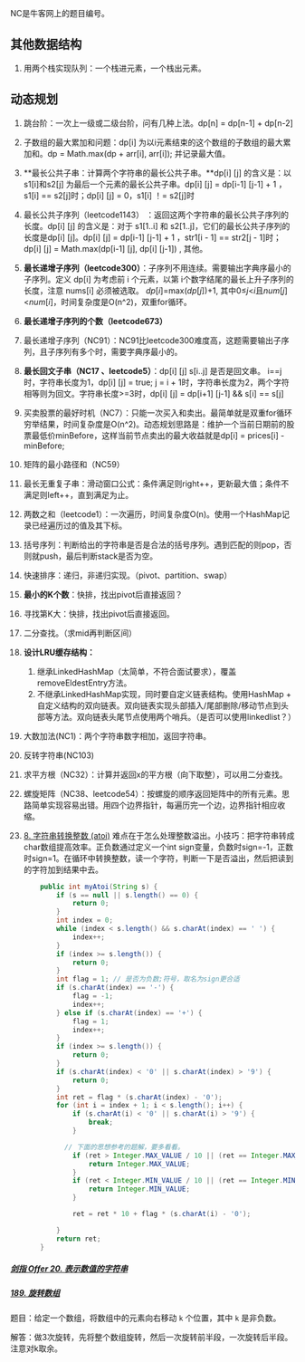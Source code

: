 NC是牛客网上的题目编号。

## 其他数据结构

1. 用两个栈实现队列：一个栈进元素，一个栈出元素。



## 动态规划

1. 跳台阶：一次上一级或二级台阶，问有几种上法。dp[n] = dp[n-1] + dp[n-2]
2. 子数组的最大累加和问题：dp[i] 为以i元素结束的这个数组的子数组的最大累加和。dp = Math.max(dp + arr[i], arr[i]); 并记录最大值。
3. **最长公共子串：计算两个字符串的最长公共子串。**dp[i] [j] 的含义是：以s1[i]和s2[j] 为最后一个元素的最长公共子串。dp[i] [j] = dp[i-1] [j-1] + 1 ，s1[i] == s2[j]时；dp[i] [j] = 0，s1[i] ！= s2[j]时
4. 最长公共子序列（leetcode1143）  ：返回这两个字符串的最长公共子序列的长度。dp[i] [j] 的含义是：对于 s1[1..i] 和 s2[1..j]，它们的最长公共子序列的长度是dp[i] [j]。dp[i] [j] = dp[i-1] [j-1] + 1 ，str1[i - 1] == str2[j - 1]时；dp[i] [j] = Math.max(dp[i-1] [j], dp[i] [j-1]) , 其他。
5. **最长递增子序列（leetcode300）**：子序列不用连续。需要输出字典序最小的子序列。定义 dp[i] 为考虑前 i 个元素，以第 i个数字结尾的最长上升子序列的长度，注意 nums[i] 必须被选取。 *dp*[*i*]=max(*dp*[*j*])+1, 其中0≤*j*<*i*且*num*[*j*]<*num*[*i*]，时间复杂度是O(n^2)，双重for循环。
6. **最长递增子序列的个数（leetcode673）**
7. 最长递增子序列（NC91）：NC91比leetcode300难度高，这题需要输出子序列，且子序列有多个时，需要字典序最小的。
8. **最长回文子串（NC17 、leetcode5）**：dp[i] [j]  s[i..j] 是否是回文串。 i==j时，字符串长度为1，dp[i] [j] = true; j = i + 1时，字符串长度为2，两个字符相等则为回文。字符串长度>=3时，dp[i] [j] = dp[i+1] [j-1]  && s[i] == s[j]
9. 买卖股票的最好时机（NC7）：只能一次买入和卖出。最简单就是双重for循环穷举结果，时间复杂度是O(n^2)。动态规划思路是：维护一个当前日期前的股票最低价minBefore，这样当前节点卖出的最大收益就是dp[i] = prices[i] - minBefore;
10. 矩阵的最小路径和（NC59）



1. 最长无重复子串：滑动窗口公式：条件满足则right++，更新最大值；条件不满足则left++，直到满足为止。

2. 两数之和（leetcode1）：一次遍历，时间复杂度O(n)。使用一个HashMap记录已经遍历过的值及其下标。

3. 括号序列：判断给出的字符串是否是合法的括号序列。遇到匹配的则pop，否则就push，最后判断stack是否为空。

4. 快速排序：递归，非递归实现。（pivot、partition、swap）

5. **最小的K个数**：快排，找出pivot后直接返回？

6. 寻找第K大：快排，找出pivot后直接返回。

7. 二分查找。（求mid再判断区间）

8. **设计LRU缓存结构：**
   1. 继承LinkedHashMap（太简单，不符合面试要求），覆盖removeEldestEntry方法。
   2. 不继承LinkedHashMap实现，同时要自定义链表结构。使用HashMap + 自定义结构的双向链表。双向链表实现头部插入/尾部删除/移动节点到头部等方法。双向链表头尾节点使用两个哨兵。（是否可以使用linkedlist？）
   
9. 大数加法(NC1)：两个字符串数字相加，返回字符串。

10. 反转字符串(NC103)

11. 求平方根（NC32）：计算并返回x的平方根（向下取整），可以用二分查找。

12. 螺旋矩阵（NC38、leetcode54）：按螺旋的顺序返回矩阵中的所有元素。思路简单实现容易出错。用四个边界指针，每遍历完一个边，边界指针相应收缩。

13. [8. 字符串转换整数 (atoi)](https://leetcode-cn.com/problems/string-to-integer-atoi/) 难点在于怎么处理整数溢出。小技巧：把字符串转成char数组提高效率。正负数通过定义一个int sign变量，负数时sign=-1，正数时sign=1。在循环中转换整数，读一个字符，判断一下是否溢出，然后把读到的字符加到结果中去。

    ```java
        public int myAtoi(String s) {
            if (s == null || s.length() == 0) {
                return 0;
            }
            int index = 0;
            while (index < s.length() && s.charAt(index) == ' ') {
                index++;
            }
            if (index >= s.length()) {
                return 0;
            }
            int flag = 1; // 是否为负数;符号，取名为sign更合适
            if (s.charAt(index) == '-') {
                flag = -1;
                index++;
            } else if (s.charAt(index) == '+') {
                flag = 1;
                index++;
            }
            if (index >= s.length()) {
                return 0;
            }
            if (s.charAt(index) < '0' || s.charAt(index) > '9') {
                return 0;
            }
            int ret = flag * (s.charAt(index) - '0');
            for (int i = index + 1; i < s.length(); i++) {
                if (s.charAt(i) < '0' || s.charAt(i) > '9') {
                    break;
                }
    
              // 下面的思想参考的题解，要多看看。
                if (ret > Integer.MAX_VALUE / 10 || (ret == Integer.MAX_VALUE / 10 && (s.charAt(i) - '0') > Integer.MAX_VALUE % 10)) {
                    return Integer.MAX_VALUE;
                }
                if (ret < Integer.MIN_VALUE / 10 || (ret == Integer.MIN_VALUE / 10 && (s.charAt(i) - '0') > -(Integer.MIN_VALUE % 10))) {
                    return Integer.MIN_VALUE;
                }
    
                ret = ret * 10 + flag * (s.charAt(i) - '0');
    
            }
            return ret;
        }
    ```

##### [剑指 Offer 20. 表示数值的字符串](https://leetcode-cn.com/problems/biao-shi-shu-zhi-de-zi-fu-chuan-lcof/)

##### [189. 旋转数组](https://leetcode-cn.com/problems/rotate-array/)

题目：给定一个数组，将数组中的元素向右移动 `k` 个位置，其中 `k` 是非负数。

解答：做3次旋转，先将整个数组旋转，然后一次旋转前半段，一次旋转后半段。注意对k取余。